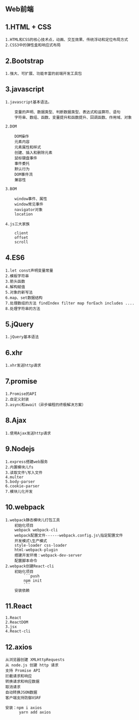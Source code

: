 ## Web前端

## 1.HTML + CSS

    1.HTML和CSS的核心技术点，动画、交互效果、传统浮动和定位布局方式
    2.CSS3中的弹性盒和响应式布局

## 2.Bootstrap

    1.强大、可扩展、功能丰富的前端开发工具包

## 3.javascript

    1.javascript基本语法。

        变量的声明、数据类型、判断数据类型、表达式和运算符、语句
        字符串、数组、函数、变量提升和函数提升、回调函数、作用域、对象

    2.DOM

        DOM操作
        元素内容
        元素属性和样式
        创建、插入和删除元素
        鼠标键盘事件
        事件委托
        默认行为
        DOM事件流
        兼容性

    3.BOM

        window事件、属性
        window常见事件
        navigator对象
        location

    4.js三大家族

        client
        offset
        scroll


## 4.ES6

    1.let const声明变量常量
    2.模板字符串
    3.箭头函数
    4.解构赋值
    5.对象的新写法
    6.map、set数据结构
    7.处理数组的方法 findIndex filter map forEach includes ....
    8.处理字符串的方法
    
## 5.jQuery

    1.jQuery基本语法

## 6.xhr

    1.xhr发送http请求

## 7.promise

    1.Promise的API
    2.自定义封装
    3.async和await（异步编程的终极解决方案）


## 8.Ajax

    1.使用Ajax发送http请求

## 9.Nodejs

    1.express搭建web服务
    2.内置模块儿fs
    3.读取文件\写入文件
    4.multer
    5.body-parser
    6.cookie-parser
    7.模块儿化开发

## 10.webpack

    1.webpack静态模块儿打包工具
        初始化项目
        webpack webpack-cli
        webpack配置文件------webpack.config.js\指定配置文件
        开发模式\生产模式
        style-loader css-loader
        html-webpack-plugin
        搭建开发环境：webpack-dev-server
        配置脚本命令
    2.webpack创建React-cli
        初始化项目 
            ```push        
            npm init
            ``` 
        安装依赖 

## 11.React

    1.React
    2.ReactDOM
    3.jsx
    4.React-cli

## 12.axios

    从浏览器创建 XMLHttpRequests 
    从 node.js 创建 http 请求 
    支持 Promise API 
    拦截请求和响应 
    转换请求和响应数据 
    取消请求 
    自动转换JSON数据 
    客户端支持防御XSRF

    安装：npm i axios
          yarn add axios